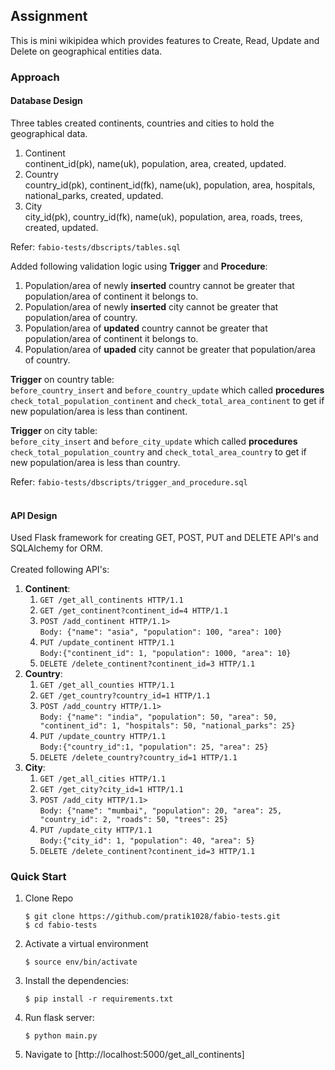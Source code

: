 ## Assignment
This is mini wikipidea which provides features to Create, Read, 
Update and Delete on geographical entities data.

### Approach

#### Database Design
Three tables created continents, countries and cities to hold the 
geographical data.

1. Continent<br />
   continent_id(pk), name(uk), population, area, created, updated.
2. Country<br />
   country_id(pk), continent_id(fk), name(uk), population, area, 
   hospitals, national_parks, created, updated.
3. City<br />
   city_id(pk), country_id(fk), name(uk), population, area, 
   roads, trees, created, updated.<br/>

Refer: ``fabio-tests/dbscripts/tables.sql``
    
Added following validation logic using **Trigger** and **Procedure**:

1. Population/area of newly **inserted** country cannot be greater that population/area
of continent it belongs to.<br/>
2. Population/area of newly **inserted** city cannot be greater that population/area
of country.<br/>
3. Population/area of **updated** country cannot be greater that population/area
of continent it belongs to.<br/>
4. Population/area of **upaded** city cannot be greater that population/area
of country.<br/>
   
**Trigger** on country table:<br/>`before_country_insert` and `before_country_update`
which called **procedures** `check_total_population_continent` and `check_total_area_continent` to get if new population/area
is less than continent.

**Trigger** on city table:<br/>`before_city_insert` and `before_city_update`
which called **procedures** `check_total_population_country` and `check_total_area_country` to get if new population/area
is less than country.<br/>

Refer: ``fabio-tests/dbscripts/trigger_and_procedure.sql``
<br/><br/>
#### API Design
Used Flask framework for creating GET, POST, PUT and DELETE API's and SQLAlchemy for ORM.<br/><br/>
Created following API's:
1. **Continent**:
   1. ``GET /get_all_continents HTTP/1.1``
   2. ``GET /get_continent?continent_id=4 HTTP/1.1``
   3. ``POST /add_continent HTTP/1.1>``<br/> ``Body: {"name": "asia",
                  "population": 100, "area": 100}``
   4. ``PUT /update_continent HTTP/1.1
`` <br/>``Body:{"continent_id": 1, "population": 1000, "area": 10}``
   5. ``DELETE /delete_continent?continent_id=3 HTTP/1.1
``
2. **Country**:
   1. ``GET /get_all_counties HTTP/1.1``
   2. ``GET /get_country?country_id=1 HTTP/1.1``
   3. ``POST /add_country HTTP/1.1>``<br/> ``Body: {"name": "india", "population": 50, "area": 50, "continent_id": 1, "hospitals": 50, "national_parks": 25}
``
   4. ``PUT /update_country HTTP/1.1
`` <br/>``Body:{"country_id":1, "population": 25, "area": 25}``
   5. ``DELETE /delete_country?country_id=1 HTTP/1.1
``
3. **City**:
   1. ``GET /get_all_cities HTTP/1.1``
   2. ``GET /get_city?city_id=1 HTTP/1.1``
   3. ``POST /add_city HTTP/1.1>``<br/> ``Body: {"name": "mumbai", "population": 20, "area": 25, "country_id": 2, "roads": 50, "trees": 25}
``
   4. ``PUT /update_city HTTP/1.1
`` <br/>``Body:{"city_id": 1, "population": 40, "area": 5}
``
   5. ``DELETE /delete_continent?continent_id=3 HTTP/1.1
``
      
### Quick Start

1. Clone Repo
    ```
    $ git clone https://github.com/pratik1028/fabio-tests.git 
    $ cd fabio-tests
    ```

2. Activate a virtual environment

    ```$ source env/bin/activate```

3. Install the dependencies:

    ```$ pip install -r requirements.txt```

4. Run flask server:

    ```$ python main.py```

5. Navigate to [http://localhost:5000/get_all_continents]
